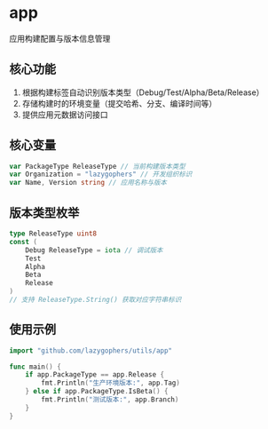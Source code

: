 # app
应用构建配置与版本信息管理

## 核心功能
1. 根据构建标签自动识别版本类型（Debug/Test/Alpha/Beta/Release）
2. 存储构建时的环境变量（提交哈希、分支、编译时间等）
3. 提供应用元数据访问接口

## 核心变量
```go
var PackageType ReleaseType // 当前构建版本类型
var Organization = "lazygophers" // 开发组织标识
var Name, Version string // 应用名称与版本
```

## 版本类型枚举
```go
type ReleaseType uint8
const (
    Debug ReleaseType = iota // 调试版本
    Test
    Alpha
    Beta
    Release
)
// 支持 ReleaseType.String() 获取对应字符串标识
```

## 使用示例
```go
import "github.com/lazygophers/utils/app"

func main() {
    if app.PackageType == app.Release {
        fmt.Println("生产环境版本:", app.Tag)
    } else if app.PackageType.IsBeta() {
        fmt.Println("测试版本:", app.Branch)
    }
}
```
